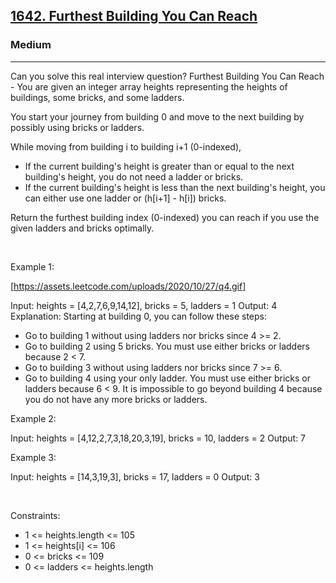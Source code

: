 <h2><a href="https://leetcode.com/problems/furthest-building-you-can-reach/">1642. Furthest Building You Can Reach</a></h2><h3>Medium</h3><hr>Can you solve this real interview question? Furthest Building You Can Reach - You are given an integer array heights representing the heights of buildings, some bricks, and some ladders.

You start your journey from building 0 and move to the next building by possibly using bricks or ladders.

While moving from building i to building i+1 (0-indexed),

 * If the current building's height is greater than or equal to the next building's height, you do not need a ladder or bricks.
 * If the current building's height is less than the next building's height, you can either use one ladder or (h[i+1] - h[i]) bricks.

Return the furthest building index (0-indexed) you can reach if you use the given ladders and bricks optimally.

 

Example 1:

[https://assets.leetcode.com/uploads/2020/10/27/q4.gif]


Input: heights = [4,2,7,6,9,14,12], bricks = 5, ladders = 1
Output: 4
Explanation: Starting at building 0, you can follow these steps:
- Go to building 1 without using ladders nor bricks since 4 >= 2.
- Go to building 2 using 5 bricks. You must use either bricks or ladders because 2 < 7.
- Go to building 3 without using ladders nor bricks since 7 >= 6.
- Go to building 4 using your only ladder. You must use either bricks or ladders because 6 < 9.
It is impossible to go beyond building 4 because you do not have any more bricks or ladders.


Example 2:


Input: heights = [4,12,2,7,3,18,20,3,19], bricks = 10, ladders = 2
Output: 7


Example 3:


Input: heights = [14,3,19,3], bricks = 17, ladders = 0
Output: 3


 

Constraints:

 * 1 <= heights.length <= 105
 * 1 <= heights[i] <= 106
 * 0 <= bricks <= 109
 * 0 <= ladders <= heights.length